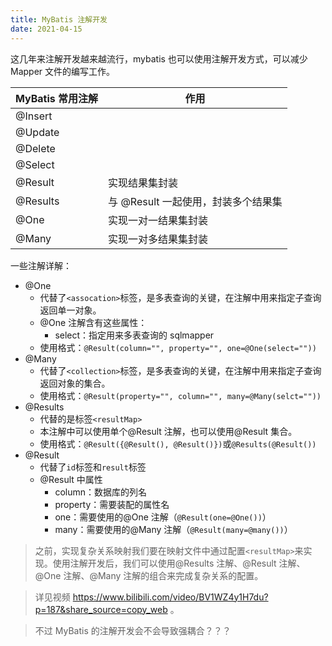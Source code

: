 ```yaml
---
title: MyBatis 注解开发
date: 2021-04-15
---
```


这几年来注解开发越来越流行，mybatis 也可以使用注解开发方式，可以减少 Mapper 文件的编写工作。

| MyBatis 常用注解 | 作用                              |
| --------------- | --------------------------------- |
| @Insert         |                                   |
| @Update         |                                   |
| @Delete         |                                   |
| @Select         |                                   |
| @Result         | 实现结果集封装                    |
| @Results        | 与 @Result 一起使用，封装多个结果集 |
| @One            | 实现一对一结果集封装              |
| @Many           | 实现一对多结果集封装              |

一些注解详解：

- @One
    - 代替了`<assocation>`标签，是多表查询的关键，在注解中用来指定子查询返回单一对象。
    - @One 注解含有这些属性：
        - select：指定用来多表查询的 sqlmapper
    - 使用格式：`@Result(column="", property="", one=@One(select=""))`
- @Many
    - 代替了`<collection>`标签，是多表查询的关键，在注解中用来指定子查询返回对象的集合。
    - 使用格式：`@Result(property="", column="", many=@Many(selct=""))`
- @Results
    - 代替的是标签`<resultMap>`
    - 本注解中可以使用单个@Result 注解，也可以使用@Result 集合。
    - 使用格式：`@Result({@Result(), @Result()})`或`@Results(@Result())`
- @Result
    - 代替了`id`标签和`result`标签
    - @Result 中属性
        - column：数据库的列名
        - property：需要装配的属性名
        - one：需要使用的@One 注解（`@Result(one=@One())`）
        - many：需要使用的@Many 注解（`@Result(many=@many())`）

> 之前，实现复杂关系映射我们要在映射文件中通过配置`<resultMap>`来实现。使用注解开发后，我们可以使用@Results 注解、@Result 注解、@One 注解、@Many 注解的组合来完成复杂关系的配置。

> 详见视频  https://www.bilibili.com/video/BV1WZ4y1H7du?p=187&share_source=copy_web 。

> 不过 MyBatis 的注解开发会不会导致强耦合？？？